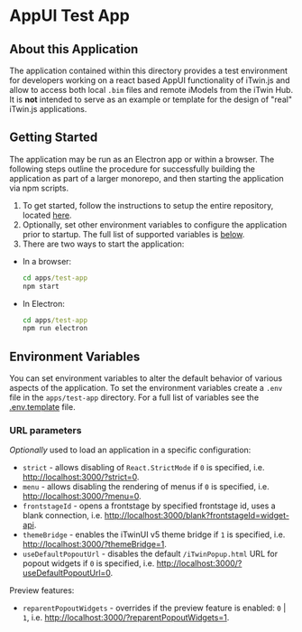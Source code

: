 # AppUI Test App

## About this Application

The application contained within this directory provides a test environment for developers working on a react based AppUI functionality of iTwin.js and allow to access both local `.bim` files and remote iModels from the iTwin Hub. It is **not** intended to serve as an example or template for the design of "real" iTwin.js applications.

## Getting Started

The application may be run as an Electron app or within a browser. The following steps outline the procedure for successfully building the application as part of a larger monorepo, and then starting the application via npm scripts.

1. To get started, follow the instructions to setup the entire repository, located [here](../../README.md#build-instructions).
2. Optionally, set other environment variables to configure the application prior to startup. The full list of supported variables is [below](#environment-variables).
3. There are two ways to start the application:

- In a browser:

  ```cmd
  cd apps/test-app
  npm start
  ```

- In Electron:

  ```cmd
  cd apps/test-app
  npm run electron
  ```

## Environment Variables

You can set environment variables to alter the default behavior of various aspects of the application. To set the environment variables create a `.env` file in the `apps/test-app` directory. For a full list of variables see the [.env.template](.env.template) file.

### URL parameters

_Optionally_ used to load an application in a specific configuration:

- `strict` - allows disabling of `React.StrictMode` if `0` is specified, i.e. <http://localhost:3000/?strict=0>.
- `menu` - allows disabling the rendering of menus if `0` is specified, i.e. <http://localhost:3000/?menu=0>.
- `frontstageId` - opens a frontstage by specified frontstage id, uses a blank connection, i.e. <http://localhost:3000/blank?frontstageId=widget-api>.
- `themeBridge` - enables the iTwinUI v5 theme bridge if `1` is specified, i.e. <http://localhost:3000/?themeBridge=1>.
- `useDefaultPopoutUrl` - disables the default `/iTwinPopup.html` URL for popout widgets if `0` is specified, i.e. <http://localhost:3000/?useDefaultPopoutUrl=0>.

Preview features:

- `reparentPopoutWidgets` - overrides if the preview feature is enabled: `0` | `1`, i.e. <http://localhost:3000/?reparentPopoutWidgets=1>.
